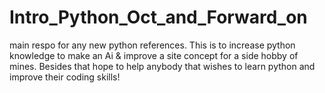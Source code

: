 # Intro_Python_Oct_and_Forward_on
 main respo for any new python references. This is  to increase python knowledge to make an Ai & improve a site concept for a side hobby                                 of mines. Besides that hope to help anybody that wishes to learn python and improve their coding skills!
